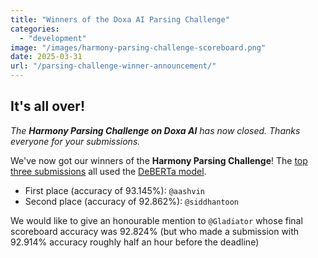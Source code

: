 ```yaml
---
title: "Winners of the Doxa AI Parsing Challenge"
categories: 
  - "development"
image: "/images/harmony-parsing-challenge-scoreboard.png"
date: 2025-03-31
url: "/parsing-challenge-winner-announcement/"
---
```


## It's all over!

*The **Harmony Parsing Challenge on Doxa AI** has now closed. Thanks everyone for your submissions.*

We've now got our winners of the **Harmony Parsing Challenge**! The [top three submissions](https://doxaai.com/competition/harmony-parsing/scoreboard) all used the [DeBERTa model](https://huggingface.co/docs/transformers/en/model_doc/deberta).

* First place (accuracy of 93.145%): `@aashvin`
* Second place (accuracy of 92.862%): `@siddhantoon`

We would like to give an honourable mention to `@Gladiator`  whose final scoreboard accuracy was 92.824% (but who made a submission with 92.914% accuracy roughly half an hour before the deadline)


